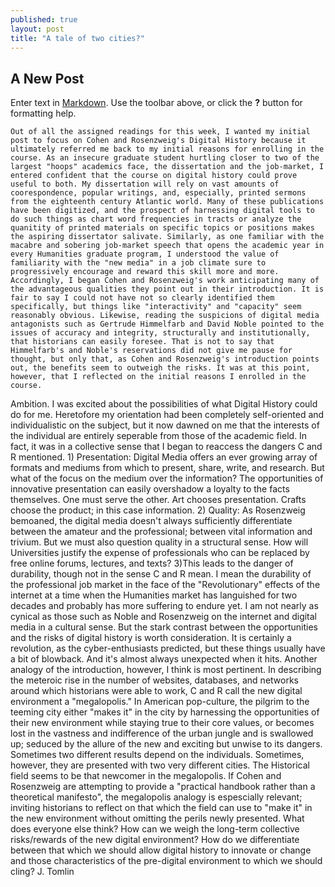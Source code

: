 ```yaml
---
published: true
layout: post
title: "A tale of two cities?"
---
```


## A New Post

Enter text in [Markdown](http://daringfireball.net/projects/markdown/). Use the toolbar above, or click the **?** button for formatting help.

	Out of all the assigned readings for this week, I wanted my initial post to focus on Cohen and Rosenzweig's Digital History because it ultimately referred me back to my initial reasons for enrolling in the course. As an insecure graduate student hurtling closer to two of the largest "hoops" academics face, the dissertation and the job-market, I entered confident that the course on digital history could prove useful to both. My dissertation will rely on vast amounts of coorespondence, popular writings, and, especially, printed sermons from the eighteenth century Atlantic world. Many of these publications have been digitized, and the prospect of harnessing digital tools to do such things as chart word frequencies in tracts or analyze the quanitity of printed materials on specific topics or positions makes the aspiring dissertator salivate. Similarly, as one familiar with the macabre and sobering job-market speech that opens the academic year in every Humanities graduate program, I understood the value of familiarity with the "new media" in a job climate sure to progressively encourage and reward this skill more and more. 
    Accordingly, I began Cohen and Rosenzweig's work anticipating many of the advantageous qualities they point out in their introduction. It is fair to say I could not have not so clearly identified them specifically, but things like "interactivity" and "capacity" seem reasonably obvious. Likewise, reading the suspicions of digital media antagonists such as Gertrude Himmelfarb and David Noble pointed to the issues of accuracy and integrity, structurally and institutionally, that historians can easily foresee. That is not to say that Himmelfarb's and Noble's reservations did not give me pause for thought, but only that, as Cohen and Rosenzweig's introduction points out, the benefits seem to outweigh the risks. It was at this point, however, that I reflected on the initial reasons I enrolled in the course.
Ambition.
	I was excited about the possibilities of what Digital History could do for me. Heretofore my orientation had been completely self-oriented and individualistic on the subject, but it now dawned on me that the interests of the individual are entirely seperable from those of the academic field. In fact, it was in a collective sense that I began to reaccess the dangers C and R mentioned. 1) Presentation: Digital Media offers an ever growing array of formats and mediums from which to present, share, write, and research. But what of the focus on the medium over the information? The opportunities of innovative presentation can easily overshadow a loyalty to the facts themselves. One must serve the other. Art chooses presentation. Crafts choose the product; in this case information. 2) Quality: As Rosenzweig bemoaned, the digital media doesn't always sufficiently differentiate between the amateur and the professional; between vital information and trivium. But we must also question quality in a structural sense. How will Universities justify the expense of professionals who can be replaced by free online forums, lectures, and texts? 3)This leads to the danger of durability, though not in the sense C and R mean. I mean the durability of the professional job market in the face of the "Revolutionary" effects of the internet at a time when the Humanities market has languished for two decades and probably has more suffering to endure yet. 
    I am not nearly as cynical as those such as Noble and Rosenzweig on the internet and digital media in a cultural sense. But the stark contrast between the opportunities and the risks of digital history is worth consideration. It is certainly a revolution, as the cyber-enthusiasts predicted, but these things usually have a bit of blowback. And it's almost always unexpected when it hits. Another analogy of the introduction, however, I think is  most pertinent. In describing the meteroic rise in the number of websites, databases, and networks around which historians were able to work, C and R call the new digital environment a "megalopolis." In American pop-culture, the pilgrim to the teeming city either "makes it" in the city by harnessing the opportunities of their new environment while staying true to their core values, or becomes lost in the vastness and indifference of the urban jungle and is swallowed up; seduced by the allure of the new and exciting but unwise to its dangers. Sometimes two different results depend on the individuals. Sometimes, however, they are presented with two very different cities.  The Historical field seems to be that newcomer in the megalopolis. If Cohen and Rosenzweig are attempting to provide a "practical handbook rather than a theoretical manifesto", the megalopolis analogy is espescially relevant; inviting historians to reflect on that which the field can use to "make it" in the new environment without omitting the perils newly presented. 
    What does everyone else think? How can we weigh the long-term collective risks/rewards of the new digital environment? How do we differentiate between that which we should allow digital history to innovate or change and those characteristics of the pre-digital environment to which we should cling? 
    												J. Tomlin
